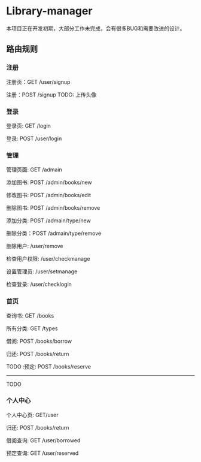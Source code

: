 # Library-manager
本项目正在开发初期，大部分工作未完成，会有很多BUG和需要改进的设计。

## 路由规则

### 注册
注册页：GET /user/signup

注册：POST /signup  TODO: 上传头像

### 登录
登录页: GET /login

登录: POST /user/login

### 管理
管理页面:  GET /admain

添加图书: POST /admin/books/new

修改图书: POST /admin/books/edit

删除图书: POST /admin/books/remove

添加分类: POST /admain/type/new

删除分类：POST /admain/type/remove

删除用户: /user/remove

检查用户权限: /user/checkmanage

设置管理员: /user/setmanage

检查登录: /user/checklogin

### 首页
查询书: GET /books

所有分类: GET /types

借阅: POST /books/borrow

归还: POST /books/return

TODO :预定: POST /books/reserve

-------------------
TODO
### 个人中心
个人中心页: GET/user

归还: POST /books/return

借阅查询: GET /user/borrowed

预定查询: GET /user/reserved
